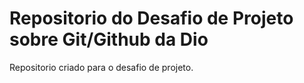# Repositorio do Desafio de Projeto sobre Git/Github da Dio
Repositorio criado para o desafio de projeto.
